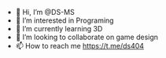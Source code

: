 - 👋 Hi, I’m @DS-MS
- 👀 I’m interested in Programing
- 🌱 I’m currently learning 3D
- 💞️ I’m looking to collaborate on game design
- 📫 How to reach me https://t.me/ds404

<!---
DS-MS/DS-MS is a ✨ special ✨ repository because its `README.md` (this file) appears on your GitHub profile.
You can click the Preview link to take a look at your changes.
--->
